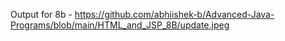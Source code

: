 Output for 8b - https://github.com/abhiishek-b/Advanced-Java-Programs/blob/main/HTML_and_JSP_8B/update.jpeg

